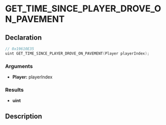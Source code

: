 # GET_TIME_SINCE_PLAYER_DROVE_ON_PAVEMENT

## Declaration
```cpp
// 0x19610E35
uint GET_TIME_SINCE_PLAYER_DROVE_ON_PAVEMENT(Player playerIndex);
```

### Arguments
- **Player:** playerIndex

### Results
- **uint**

## Description

